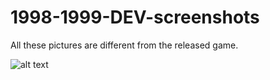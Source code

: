 # 1998-1999-DEV-screenshots
All these pictures are different from the released game.

![alt text](https://github.com/Jones3D-The-Infernal-Engine/1998-1999-DEV-screenshots/blob/main/alpha_levels.png?raw=true)
